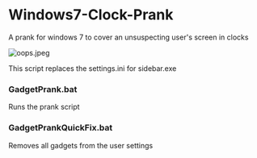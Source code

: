 # Windows7-Clock-Prank
A prank for windows 7 to cover an unsuspecting user's screen in clocks

![oops.jpeg](https://pbs.twimg.com/media/BwxoTYsIQAAx1uK.png:large)

This script replaces the settings.ini for sidebar.exe

### GadgetPrank.bat

  Runs the prank script

### GadgetPrankQuickFix.bat

  Removes all gadgets from the user settings
